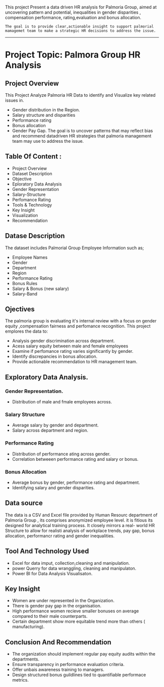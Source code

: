 This project Present a data driven HR analysis for Palmoria Group, aimed at uncovering pattern and potential, inequalities in gender disparities , compensation  performance, rating,evaluation and bonus allocation.

    The goal is to provide clear,actionable insight to support palmorial mamagemet team to make a strategic HR decisions to address the issue.
-------------------------------------------------------------------------------------------------------------------------------
# Project Topic: Palmora Group HR Analysis   
## Project Overview
This Project Analyze Palmoria HR Data to identify and Visualize key related issues in.
   - Gender distribution in the Region.
   - Salary structure and disparities
   - Performance rating
   - Bonus allocation
   - Gender Pay Gap.
The goal is to uncover patterns that may reflect bias and recommend datadriven HR strategies that palmoria management team may use to address the issue.

## Table Of Content :
  - Project Overview
  - Dataset Description
  - Objective
  - Eploratory Data Analysis
  - Gender Representation
  - Salary-Structure
  - Perfomance Rating
  - Tools & Technology
  - Key Insight
  - Visualization
  - Recommendation 

    
## Datase Description
The dataset includes Palmorial Group Employee Information such as;
- Employee Names
- Gender
- Department
- Region
- Performance Rating
- Bonus Rules
- Salary & Bonus (new salary)
- Salary-Band

## Ojectives
 The palmoria group is evaluating it's internal review with a focus on gender equity ,compensation fairness and perfomance recognition. This project emplores the data to:
- Analysis gender discrimination across department.
- Acess salary equity between male and female  employees
- Examine  if perfomance rating varies significantly by gender.
- Identify discrepancies in bonus allocation.
- Provide actionable recommendation to HR management team.
  
## Exploratory Data Analysis.
### Gender Representation.
- Distribution of male and fmale employees across.
### Salary Structure
- Average salary by gender and department.
- Salary across department and region.
### Performance Rating 
- Distribution of performance ating across gender.
- Correlation betweeen performance rating and salary or bonus.
### Bonus Allocation
- Average bonus by gender, performance rating and department.
- Identifying salary and gender disparities.


## Data source 
The data is a  CSV and Excel file provided by Human Resourc department of Palmoria Group , its comprises anonymized employee level. it is fitious its designed for analytical training process.
     It closely mirrors a real- world HR  Structure to allow for realisti analysis of workplace trends, pay gap, bonus allocation, performancr rating and gender inequalities.
## Tool And Technology Used 
- Excel for data imput, collection,cleaning and manipulation.
- power Querry for data wranggling, cleaning and manipulaton.
- Power BI for Data Analysis Visualisaton.
## Key Insight
 - Women are under represented in the Organization.
 - There is gender pay gap in the organisation.
 - High performance women recieve smaller bonuses on average compared to their male counterparts.
 - Certain department show more equitable trend more than others ( manufacturing).

## Conclusion And Recommendation
 - The organization should implement regular pay equity audits within the departments.
 - Ensure transparency in performance evaluation criteria.
 - Offer unbais awareness training to managers.
 - Design structured bonus guildlines tied to quantifiable performace metrics.






